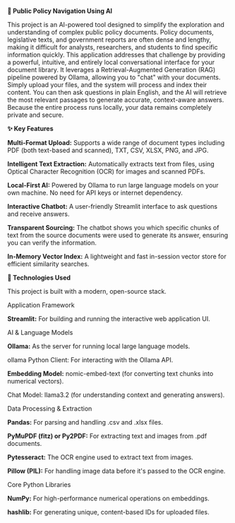 **📄 Public Policy Navigation Using AI**

This project is an AI-powered tool designed to simplify the exploration and understanding of complex public policy documents.
Policy documents, legislative texts, and government reports are often dense and lengthy, making it difficult for analysts, researchers, and students to find specific information quickly. This application addresses that challenge by providing a powerful, intuitive, and entirely local conversational interface for your document library. It leverages a Retrieval-Augmented Generation (RAG) pipeline powered by Ollama, allowing you to "chat" with your documents. Simply upload your files, and the system will process and index their content. You can then ask questions in plain English, and the AI will retrieve the most relevant passages to generate accurate, context-aware answers. Because the entire process runs locally, your data remains completely private and secure.

**✨ Key Features**

**Multi-Format Upload:** Supports a wide range of document types including PDF (both text-based and scanned), TXT, CSV, XLSX, PNG, and JPG.

**Intelligent Text Extraction:** Automatically extracts text from files, using Optical Character Recognition (OCR) for images and scanned PDFs.

**Local-First AI:** Powered by Ollama to run large language models on your own machine. No need for API keys or internet dependency.

**Interactive Chatbot:** A user-friendly Streamlit interface to ask questions and receive answers.

**Transparent Sourcing:** The chatbot shows you which specific chunks of text from the source documents were used to generate its answer, ensuring you can verify the information.

**In-Memory Vector Index:** A lightweight and fast in-session vector store for efficient similarity searches.

**🔧 Technologies Used**

This project is built with a modern, open-source stack.

Application Framework

**Streamlit:** For building and running the interactive web application UI.

AI & Language Models

**Ollama:** As the server for running local large language models.

ollama Python Client: For interacting with the Ollama API.

**Embedding Model:** nomic-embed-text (for converting text chunks into numerical vectors).

Chat Model: llama3.2 (for understanding context and generating answers).

Data Processing & Extraction

**Pandas:** For parsing and handling .csv and .xlsx files.

**PyMuPDF (fitz) or Py2PDF:** For extracting text and images from .pdf documents.

**Pytesseract:** The OCR engine used to extract text from images.

**Pillow (PIL):** For handling image data before it's passed to the OCR engine.

Core Python Libraries

**NumPy:** For high-performance numerical operations on embeddings.

**hashlib:** For generating unique, content-based IDs for uploaded files.
